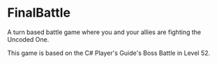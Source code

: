 # FinalBattle
A turn based battle game where you and your allies are fighting the Uncoded One.

This game is based on the C# Player's Guide's Boss Battle in Level 52.  
